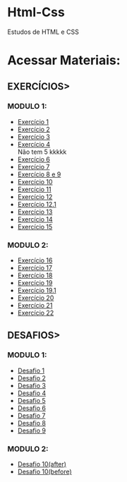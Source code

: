 # Html-Css
 Estudos de HTML e CSS

<h1>Acessar Materiais:</h1>
<h2>EXERCÍCIOS></h2>
<h3>MODULO 1:</h3>
<ul>
<li><a href="https://github.com/DiogoJP202/Html-Css/blob/main/Exerc%C3%ADcios/Modulo%201/Ex001/index.html" target="_blank">Exercício 1</a></li>
<li><a href="https://github.com/DiogoJP202/Html-Css/blob/main/Exerc%C3%ADcios/Modulo%201/Ex002/index.html" target="_blank">Exercício 2</a></li>
<li><a href="https://github.com/DiogoJP202/Html-Css/blob/main/Exerc%C3%ADcios/Modulo%201/Ex003/index.html" target="_blank">Exercício 3</a></li>
<li><a href="https://github.com/DiogoJP202/Html-Css/blob/main/Exerc%C3%ADcios/Modulo%201/Ex004/index.HTML" target="_blank">Exercício 4</a></li>
Não tem 5 kkkkk
<li><a href="https://github.com/DiogoJP202/Html-Css/blob/main/Exerc%C3%ADcios/Modulo%201/Ex006/index.html" target="_blank">Exercício 6</a></li>
<li><a href="https://github.com/DiogoJP202/Html-Css/blob/main/Exerc%C3%ADcios/Modulo%201/Ex007/html4.html" target="_blank">Exercício 7</a></li>
<li><a href="https://github.com/DiogoJP202/Html-Css/blob/main/Exerc%C3%ADcios/Modulo%201/Ex008e009/Index.html" target="_blank">Exercício 8 e 9</a></li>
<li><a href="https://github.com/DiogoJP202/Html-Css/blob/main/Exerc%C3%ADcios/Modulo%201/Ex010/Index.html" target="_blank">Exercício 10</a></li>
<li><a href="https://github.com/DiogoJP202/Html-Css/blob/main/Exerc%C3%ADcios/Modulo%201/Ex011/index.html" target="_blank">Exercício 11</a></li>
<li><a href="https://github.com/DiogoJP202/Html-Css/blob/main/Exerc%C3%ADcios/Modulo%201/Ex012/index.html" target="_blank">Exercício 12</a></li>
<li><a href="https://github.com/DiogoJP202/Html-Css/blob/main/Exerc%C3%ADcios/Modulo%201/Ex012.1/index.html" target="_blank">Exercício 12.1</a></li>
<li><a href="https://github.com/DiogoJP202/Html-Css/blob/main/Exerc%C3%ADcios/Modulo%201/Ex013/index.html" target="_blank">Exercício 13</a></li>
<li><a href="https://github.com/DiogoJP202/Html-Css/blob/main/Exerc%C3%ADcios/Modulo%201/Ex014/inde.html" target="_blank">Exercício 14</a></li>
<li><a href="https://github.com/DiogoJP202/Html-Css/blob/main/Exerc%C3%ADcios/Modulo%201/Ex0015/index.html" target="_blank">Exercício 15</a></li>
</ul>
<h3>MODULO 2:</h3>
<ul>
<li><a href="https://github.com/DiogoJP202/Html-Css/blob/main/Exerc%C3%ADcios/Modulo%202/Ex016/index.html" target="_blank">Exercício 16</a></li>
<li><a href="https://github.com/DiogoJP202/Html-Css/blob/main/Exerc%C3%ADcios/Modulo%202/Ex017/index.html" target="_blank">Exercício 17</a></li>
<li><a href="https://github.com/DiogoJP202/Html-Css/blob/main/Exerc%C3%ADcios/Modulo%202/Ex018/index.html" target="_blank">Exercício 18</a></li>
<li><a href="https://github.com/DiogoJP202/Html-Css/blob/main/Exerc%C3%ADcios/Modulo%202/Ex019/index.html" target="_blank">Exercício 19</a></li>
<li><a href="https://github.com/DiogoJP202/Html-Css/blob/main/Exerc%C3%ADcios/Modulo%202/Ex019.1/idenx.html" target="_blank">Exercício 19.1</a></li>
<li><a href="https://github.com/DiogoJP202/Html-Css/blob/main/Exerc%C3%ADcios/Modulo%202/Ex020/index.html" target="_blank">Exercício 20</a></li>
<li><a href="https://github.com/DiogoJP202/Html-Css/blob/main/Exerc%C3%ADcios/Modulo%202/Ex021/index.html" target="_blank">Exercício 21</a></li>
<li><a href="https://github.com/DiogoJP202/Html-Css/blob/main/Exerc%C3%ADcios/Modulo%202/Ex022/index.html" target="_blank">Exercício 22</a></li>
</ul>
<h2>DESAFIOS></h2>
<h3>MODULO 1:</h3>
<ul>
<li><a href="https://github.com/DiogoJP202/Html-Css/blob/main/Desafios/Modulo%201/Desafio%20001/Index.html" target="_blank">Desafio 1</a></li>
<li><a href="https://github.com/DiogoJP202/Html-Css/blob/main/Desafios/Modulo%201/Desafio%20002/index.html" target="_blank">Desafio 2</a></li>
<li><a href="https://github.com/DiogoJP202/Html-Css/blob/main/Desafios/Modulo%201/Desafio%20003/Index.html" target="_blank">Desafio 3</a></li>
<li><a href="https://github.com/DiogoJP202/Html-Css/blob/main/Desafios/Modulo%201/Desafio%20004/Index.html" target="_blank">Desafio 4</a></li>
<li><a href="https://github.com/DiogoJP202/Html-Css/blob/main/Desafios/Modulo%201/Desafio%20005/Index.html" target="_blank">Desafio 5</a></li>
<li><a href="https://github.com/DiogoJP202/Html-Css/blob/main/Desafios/Modulo%201/Desafio%20006/index.html" target="_blank">Desafio 6</a></li>
<li><a href="https://github.com/DiogoJP202/Html-Css/blob/main/Desafios/Modulo%201/Desafio%20007/index.html" target="_blank">Desafio 7</a></li>
<li><a href="https://github.com/DiogoJP202/Html-Css/blob/main/Desafios/Modulo%201/Desafio%20008/index.html" target="_blank">Desafio 8</a></li>
<li><a href="https://github.com/DiogoJP202/Html-Css/blob/main/Desafios/Modulo%201/Desafio%20009/index.html" target="_blank">Desafio 9</a></li>
</ul>
<h3>MODULO 2:</h3>                       
<ul>                                           
<li><a href="https://github.com/DiogoJP202/Html-Css/blob/main/Desafios/Modulo%202/Desafio010(com%20a%20aula)/Android.html" target="_blank">Desafio 10(after)</a></li>
<li><a href="https://github.com/DiogoJP202/Html-Css/blob/main/Desafios/Modulo%202/desafio010(sem%20assistir%20a%20aula)/Android.html" target="_blank">Desafio 10(before)</a></li>
</ul>

